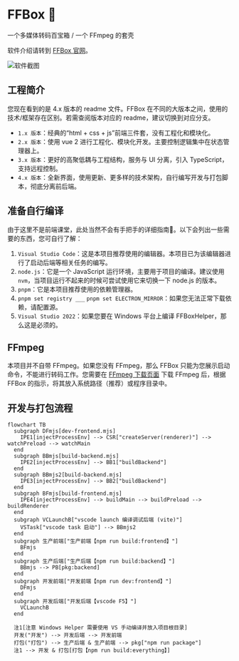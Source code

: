 # FFBox 👋

一个多媒体转码百宝箱 / 一个 FFmpeg 的套壳  

软件介绍请转到 [FFBox 官网](http://ffbox.ttqf.tech/)。

![软件截图](https://github.com/ttqftech/FFBox/assets/31009285/8659b34d-4aac-4caa-9ea3-dfdb81ce1f68)

## 工程简介

您现在看到的是 4.x 版本的 readme 文件。FFBox 在不同的大版本之间，使用的技术/框架存在区别。若需查阅版本对应的 readme，建议切换到对应分支。

- `1.x 版本`：经典的“html + css + js”前端三件套，没有工程化和模块化。
- `2.x 版本`：使用 vue 2 进行工程化、模块化开发。主要控制逻辑集中在状态管理器上。
- `3.x 版本`：更好的高聚低耦与工程结构，服务与 UI 分离，引入 TypeScript，支持远程控制。
- `4.x 版本`：全新界面，使用更新、更多样的技术架构，自行编写开发与打包脚本，彻底分离前后端。

## 准备自行编译

由于这里不是前端课堂，此处当然不会有手把手的详细指南🌚。以下会列出一些需要的东西，您可自行了解：

1. `Visual Studio Code`：这是本项目推荐使用的编辑器。本项目已为该编辑器进行了启动后端等相关任务的编写。
2. `node.js`：它是一个 JavaScript 运行环境，主要用于项目的编译。建议使用 `nvm`，当项目运行不起来的时候可尝试使用它来切换一下 node.js 的版本。
3. `pnpm`：它是本项目推荐使用的依赖管理器。
4. `pnpm set registry ___` `pnpm set ELECTRON_MIRROR`：如果您无法正常下载依赖，请配置源。
5. `Visual Studio 2022`：如果您要在 Windows 平台上编译 FFBoxHelper，那么这是必须的。

## FFmpeg

本项目并不自带 FFmpeg。如果您没有 FFmpeg，那么 FFBox 只能为您展示启动命令，不能进行转码工作。您需要在 [FFmpeg 下载页面](http://ffmpeg.org/download.html) 下载 FFmpeg 后，根据 FFBox 的指示，将其放入系统路径（推荐）或程序目录中。

## 开发与打包流程

```mermaid
flowchart TB
  subgraph DFmjs[dev-frontend.mjs]
    IPE1[injectProcessEnv] --> CSR["createServer(renderer)"] --> watchPreload --> watchMain
  end
  subgraph BBmjs[build-backend.mjs]
    IPE2[injectProcessEnv] --> BB1["buildBackend"]
  end
  subgraph BBmjs2[build-backend.mjs]
    IPE3[injectProcessEnv] --> BB2["buildBackend"]
  end
  subgraph BFmjs[build-frontend.mjs]
    IPE4[injectProcessEnv] --> buildMain --> buildPreload --> buildRenderer
  end
  subgraph VCLaunchB["vscode launch 编译调试后端 (vite)"]
    VSTask["vscode task 启动"] --> BBmjs2
  end
  subgraph 生产前端["生产前端【npm run build:frontend】"]
    BFmjs
  end
  subgraph 生产后端["生产后端【npm run build:backend】"]
    BBmjs --> PB[pkg:backend]
  end
  subgraph 开发前端["开发前端【npm run dev:frontend】"]
    DFmjs
  end
  subgraph 开发后端["开发后端【vscode F5】"]
    VCLaunchB
  end

  注1[注意 Windows Helper 需要使用 VS 手动编译并放入项目根目录]
  开发("开发") --> 开发后端 --> 开发前端
  打包("打包") --> 生产后端 & 生产前端 --> pkg["npm run package"]
  注1 --> 开发 & 打包[打包【npm run build:everything】]
```
